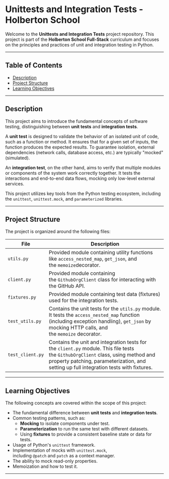 # Unittests and Integration Tests - Holberton School

Welcome to the **Unittests and Integration Tests** project repository. This project is part of the **Holberton School Full-Stack** curriculum and focuses on the principles and practices of unit and integration testing in Python.

---

## Table of Contents

- [Description](#description)
- [Project Structure](#project-structure)
- [Learning Objectives](#learning-objectives)

---

## Description

This project aims to introduce the fundamental concepts of software testing, distinguishing between **unit tests** and **integration tests**.

A **unit test** is designed to validate the behavior of an isolated unit of code, such as a function or method. It ensures that for a given set of inputs, the function produces the expected results. To guarantee isolation, external dependencies (network calls, database access, etc.) are typically "mocked" (simulated).

An **integration test**, on the other hand, aims to verify that multiple modules or components of the system work correctly together. It tests the interactions and end-to-end data flows, mocking only low-level external services.

This project utilizes key tools from the Python testing ecosystem, including the `unittest`, `unittest.mock`, and `parameterized` libraries.

---

## Project Structure

The project is organized around the following files:

|File|Description|
|---|---|
|`utils.py`|Provided module containing utility functions like `access_nested_map`, `get_json`, and the `memoize`decorator.|
|`client.py`|Provided module containing the `GithubOrgClient` class for interacting with the GitHub API.|
|`fixtures.py`|Provided module containing test data (fixtures) used for the integration tests.|
|`test_utils.py`|Contains the unit tests for the `utils.py` module. It tests the `access_nested_map` function (including exception handling), `get_json` by mocking HTTP calls, and the `memoize` decorator.|
|`test_client.py`|Contains the unit and integration tests for the `client.py` module. This file tests the `GithubOrgClient` class, using method and property patching, parameterization, and setting up full integration tests with fixtures.|

---

## Learning Objectives

The following concepts are covered within the scope of this project:

- The fundamental difference between **unit tests** and **integration tests**.
- Common testing patterns, such as:
  - **Mocking** to isolate components under test.
  - **Parameterization** to run the same test with different datasets.
  - Using **fixtures** to provide a consistent baseline state or data for tests.
- Usage of Python's `unittest` framework.
- Implementation of mocks with `unittest.mock`, including `@patch` and `patch` as a context manager.
- The ability to mock read-only properties.
- Memoization and how to test it.

---
